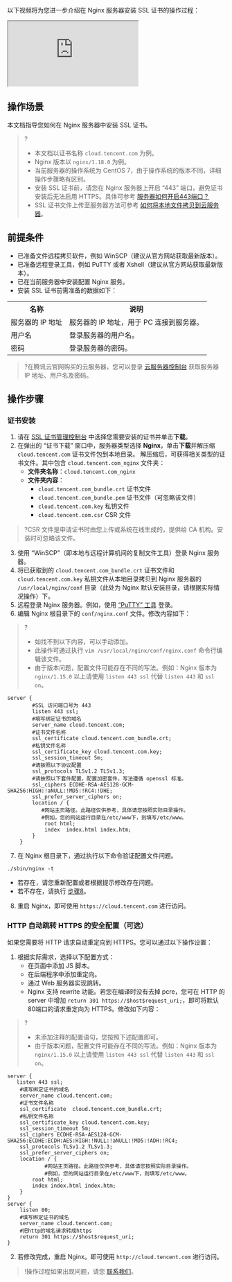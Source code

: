 以下视频将为您进一步介绍在 Nginx 服务器安装 SSL 证书的操作过程：
<div class="doc-video-mod"><iframe src="https://cloud.tencent.com/edu/learning/quick-play/3386-59866?source=gw.doc.media&withPoster=1&notip=1"></iframe></div>

## 操作场景
本文档指导您如何在 Nginx 服务器中安装 SSL 证书。
>?
>- 本文档以证书名称 `cloud.tencent.com` 为例。
>- Nginx 版本以 `nginx/1.18.0` 为例。
>- 当前服务器的操作系统为 CentOS 7，由于操作系统的版本不同，详细操作步骤略有区别。
>- 安装 SSL 证书前，请您在 Nginx 服务器上开启 “443” 端口，避免证书安装后无法启用 HTTPS。具体可参考 [服务器如何开启443端口？](https://cloud.tencent.com/document/product/400/45144)
>- SSL 证书文件上传至服务器方法可参考 [如何将本地文件拷贝到云服务器](https://cloud.tencent.com/document/product/213/39138)。
>
## 前提条件
- 已准备文件远程拷贝软件，例如 WinSCP（建议从官方网站获取最新版本）。
- 已准备远程登录工具，例如 PuTTY 或者 Xshell（建议从官方网站获取最新版本）。
- 已在当前服务器中安装配置 Nginx 服务。
- 安装 SSL 证书前需准备的数据如下：
<table>
<tr>
<th>名称</th>
<th>说明</th>
</tr>
<tr>
<td>服务器的 IP 地址</td>
<td>服务器的 IP 地址，用于 PC 连接到服务器。</td>
</tr>
<tr>
<td>用户名</td>
<td>登录服务器的用户名。</td>
</tr>
<tr>
<td>密码</td>
<td> 登录服务器的密码。</td>
</tr>
</table>

>?在腾讯云官网购买的云服务器，您可以登录 [云服务器控制台](https://console.cloud.tencent.com/cvm)  获取服务器 IP 地址、用户名及密码。


## 操作步骤

### 证书安装
1. 请在 [SSL 证书管理控制台](https://console.cloud.tencent.com/ssl) 中选择您需要安装的证书并单击**下载**。
2. 在弹出的 “证书下载” 窗口中，服务器类型选择 **Nginx**，单击**下载**并解压缩 `cloud.tencent.com` 证书文件包到本地目录。
解压缩后，可获得相关类型的证书文件。其中包含 `cloud.tencent.com_nginx` 文件夹：
   - **文件夹名称**：`cloud.tencent.com_nginx`
   - **文件夹内容**：
     - `cloud.tencent.com_bundle.crt` 证书文件
     - `cloud.tencent.com_bundle.pem` 证书文件（可忽略该文件）
     - `cloud.tencent.com.key` 私钥文件
     - `cloud.tencent.com.csr` CSR 文件
>?CSR 文件是申请证书时由您上传或系统在线生成的，提供给 CA 机构。安装时可忽略该文件。
>
3. 使用 “WinSCP”（即本地与远程计算机间的复制文件工具）登录 Nginx 服务器。
4. 将已获取到的 `cloud.tencent.com_bundle.crt` 证书文件和 `cloud.tencent.com.key` 私钥文件从本地目录拷贝到 Nginx 服务器的 `/usr/local/nginx/conf` 目录（此处为 Nginx 默认安装目录，请根据实际情况操作）下。
5. 远程登录 Nginx 服务器。例如，使用 [“PuTTY” 工具](https://cloud.tencent.com/document/product/213/35699#.E6.93.8D.E4.BD.9C.E6.AD.A5.E9.AA.A4) 登录。
6. 编辑 Nginx 根目录下的 `conf/nginx.conf` 文件。修改内容如下：
>?
>- 如找不到以下内容，可以手动添加。
>- 此操作可通过执行 `vim /usr/local/nginx/conf/nginx.conf` 命令行编辑该文件。
>- 由于版本问题，配置文件可能存在不同的写法。例如：Nginx 版本为 `nginx/1.15.0` 以上请使用 `listen 443 ssl` 代替 `listen 443` 和 `ssl on`。
>
```
server {
        #SSL 访问端口号为 443
        listen 443 ssl; 
	    #填写绑定证书的域名
        server_name cloud.tencent.com; 
		#证书文件名称
        ssl_certificate cloud.tencent.com_bundle.crt; 
		#私钥文件名称
        ssl_certificate_key cloud.tencent.com.key; 
        ssl_session_timeout 5m;
	    #请按照以下协议配置
        ssl_protocols TLSv1.2 TLSv1.3; 
	    #请按照以下套件配置，配置加密套件，写法遵循 openssl 标准。
        ssl_ciphers ECDHE-RSA-AES128-GCM-SHA256:HIGH:!aNULL:!MD5:!RC4:!DHE; 
        ssl_prefer_server_ciphers on;
        location / {
		   #网站主页路径。此路径仅供参考，具体请您按照实际目录操作。
		   #例如，您的网站运行目录在/etc/www下，则填写/etc/www。
            root html; 
            index  index.html index.htm;
        }
    }
```
7. 在 Nginx 根目录下，通过执行以下命令验证配置文件问题。
```
./sbin/nginx -t
```
   - 若存在，请您重新配置或者根据提示修改存在问题。
   - 若不存在，请执行 [步骤8](#step8)。
 [](id:step8)
8. 重启 Nginx，即可使用 `https://cloud.tencent.com` 进行访问。

### HTTP 自动跳转 HTTPS 的安全配置（可选）
如果您需要将 HTTP 请求自动重定向到 HTTPS。您可以通过以下操作设置：
1. 根据实际需求，选择以下配置方式：
   - 在页面中添加 JS 脚本。
   - 在后端程序中添加重定向。
   - 通过 Web 服务器实现跳转。
   - Nginx 支持 rewrite 功能。若您在编译时没有去掉 pcre，您可在 HTTP 的 server 中增加 `return 301 https://$host$request_uri;`，即可将默认80端口的请求重定向为 HTTPS。修改如下内容：
>?
>- 未添加注释的配置语句，您按照下述配置即可。
>- 由于版本问题，配置文件可能存在不同的写法。例如：Nginx 版本为 `nginx/1.15.0` 以上请使用 `listen 443 ssl` 代替 `listen 443` 和 `ssl on`。
>
```
server {
   listen 443 ssl;
	#填写绑定证书的域名
    server_name cloud.tencent.com; 
	#证书文件名称
	ssl_certificate  cloud.tencent.com_bundle.crt; 
	#私钥文件名称
    ssl_certificate_key cloud.tencent.com.key; 
    ssl_session_timeout 5m;
    ssl_ciphers ECDHE-RSA-AES128-GCM-SHA256:ECDHE:ECDH:AES:HIGH:!NULL:!aNULL:!MD5:!ADH:!RC4;
    ssl_protocols TLSv1.2 TLSv1.3;
    ssl_prefer_server_ciphers on;
    location / {
			#网站主页路径。此路径仅供参考，具体请您按照实际目录操作。 
			#例如，您的网站运行目录在/etc/www下，则填写/etc/www。
		root html;
        index index.html index.htm;
    }
}
server {
    listen 80;
	#填写绑定证书的域名
    server_name cloud.tencent.com; 
	#把http的域名请求转成https
    return 301 https://$host$request_uri; 
}
``` 
2. 若修改完成，重启 Nginx。即可使用 `http://cloud.tencent.com` 进行访问。

>!操作过程如果出现问题，请您 [联系我们](https://cloud.tencent.com/document/product/400/35259)。

